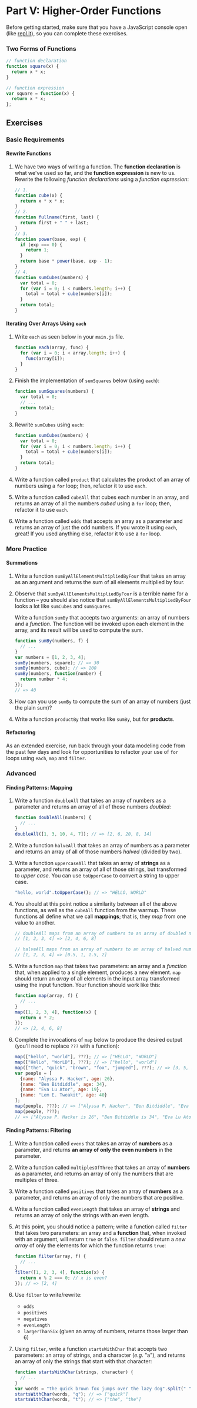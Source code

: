 # Part V: Higher-Order Functions

Before getting started, make sure that you have a JavaScript console open (like <a href="http://www.repl.it/languages/javascript" target="_blank">repl.it</a>), so you can complete these exercises.


### Two Forms of Functions

```js
// function declaration
function square(x) {
  return x * x;
}

// function expression
var square = function(x) {
  return x * x;
};
```

## Exercises

### Basic Requirements

#### Rewrite Functions

1. We have two ways of writing a function. The **function declaration** is what we've
   used so far, and the **function expression** is new to us. Rewrite the following
   *function declarations* using a *function expression*:

   ```js
   // 1.
   function cube(x) {
     return x * x * x;
   }
   // 2.
   function fullname(first, last) {
     return first + " " + last;
   }
   // 3.
   function power(base, exp) {
     if (exp === 0) {
       return 1;
     }
     return base * power(base, exp - 1);
   }
   // 4.
   function sumCubes(numbers) {
     var total = 0;
     for (var i = 0; i < numbers.length; i++) {
       total = total + cube(numbers[i]);
     }
     return total;
   }
   ```

#### Iterating Over Arrays Using `each`

1. Write `each` as seen below in your `main.js` file.

   ```js
   function each(array, func) {
     for (var i = 0; i < array.length; i++) {
       func(array[i]);
     }
   }
   ```

2. Finish the implementation of `sumSquares` below (using `each`):

   ```js
   function sumSquares(numbers) {
     var total = 0;
     // ...
     return total;
   }
   ```

3.  Rewrite `sumCubes` using `each`:

    ```js
    function sumCubes(numbers) {
      var total = 0;
      for (var i = 0; i < numbers.length; i++) {
        total = total + cube(numbers[i]);
      }
      return total;
    }
    ```

3.  Write a function called `product` that calculates the product of an array of
    numbers using a `for` loop; then, refactor it to use `each`.

4.  Write a function called `cubeAll` that cubes each number in an array, and
    returns an array of all the numbers *cubed* using a `for` loop; then,
    refactor it to use `each`.

5.  Write a function called `odds` that accepts an array as a parameter and
    returns an array of just the odd numbers. If you wrote it using `each`,
    great! If you used anything else, refactor it to use a `for` loop.

### More Practice

#### Summations

1.  Write a function `sumByAllElementsMultipliedByFour` that takes an array as an
    argument and returns the sum of all elements multiplied by four.

2.  Observe that `sumByAllElementsMultipliedByFour` is a terrible name for a
    function &#x2013; you should also notice that `sumByAllElementsMultipliedByFour`
    looks a lot like `sumCubes` and `sumSquares`.

    Write a function `sumBy` that accepts two arguments: an array of numbers and
    a *function*. The function will be invoked upon each element in the array,
    and its result will be used to compute the sum.

    ```js
    function sumBy(numbers, f) {
      // ...
    }
    var numbers = [1, 2, 3, 4];
    sumBy(numbers, square); // => 30
    sumBy(numbers, cube); // => 100
    sumBy(numbers, function(number) {
      return number * 4;
    });
    // => 40
    ```

3.  How can you use `sumBy` to compute the sum of an array of
    numbers (just the plain sum)?

4.  Write a function `productBy` that works like `sumBy`, but for **products**.

#### Refactoring

As an extended exercise, run back through your data modeling code from the past
few days and look for opportunities to refactor your use of `for` loops using
`each`, `map` and `filter`.

### Advanced

#### Finding Patterns: Mapping

1.  Write a function `doubleAll` that takes an array of numbers as a parameter
    and returns an array of all of those numbers *doubled*:

    ```js
    function doubleAll(numbers) {
      // ...
    }
    doubleAll([1, 3, 10, 4, 7]); // => [2, 6, 20, 8, 14]
    ```

2.  Write a function `halveAll` that takes an array of numbers as a parameter and
    returns an array of all of those numbers *halved* (divided by two).

3.  Write a function `uppercaseAll` that takes an array of **strings** as a
    parameter, and returns an array of all of those strings, but transformed to
    *upper case*. You can use `toUpperCase` to convert a string to upper case.

    ```js
    "hello, world".toUpperCase(); // => "HELLO, WORLD"
    ```


4.  You should at this point notice a similarity between all of the above
    functions, as well as the `cubeAll` function from the warmup. These functions
    all define what we call **mappings**; that is, they *map* from one value to
    another.

    ```js
    // doubleAll maps from an array of numbers to an array of doubled numbers
    // [1, 2, 3, 4] => [2, 4, 6, 8]

    // halveAll maps from an array of numbers to an array of halved numbers
    // [1, 2, 3, 4] => [0.5, 1, 1.5, 2]
    ```

5.  Write a function `map` that takes two parameters: an array and a *function*
    that, when applied to a single element, produces a new element. `map` should
    return an *array* of all elements in the input array transformed using the
    input function. Your function should work like this:

    ```js
    function map(array, f) {
      // ...
    }
    map([1, 2, 3, 4], function(x) {
      return x * 2;
    });
    // => [2, 4, 6, 8]
    ```

6.  Complete the invocations of `map` below to produce the desired output (you'll
    need to replace `???` with a function):

    ```js
    map(["hello", "world"], ???); // => ["HELLO", "WORLD"]
    map(["HelLo", "WorLD"], ???); // => ["hello", "world"]
    map(["the", "quick", "brown", "fox", "jumped"], ???); // => [3, 5, 5, 3, 6]
    var people = [
      {name: "Alyssa P. Hacker", age: 26},
      {name: "Ben Bitdiddle", age: 34},
      {name: "Eva Lu Ator", age: 19},
      {name: "Lem E. Tweakit", age: 40}
    ];
    map(people, ???); // => ["Alyssa P. Hacker", "Ben Bitdiddle", "Eva Lu Ator", "Lem E. Tweakit"]
    map(people, ???);
    // => ["Alyssa P. Hacker is 26", "Ben Bitdiddle is 34", "Eva Lu Ator is 19", "Lem E. Tweakit is 40"]
    ```

#### Finding Patterns: Filtering

1.  Write a function called `evens` that takes an array of **numbers** as a
    parameter, and returns **an array of only the even numbers** in the parameter.

2.  Write a function called `multiplesOfThree` that takes an array of **numbers** as a
    parameter, and returns an array of only the numbers that are multiples of
    three.

3.  Write a function called `positives` that takes an array of **numbers** as a parameter, and
    returns an array of only the numbers that are positive.

4.  Write a function called `evenLength` that takes an array of **strings** and
    returns an array of only the strings with an even length.

5.  At this point, you should notice a pattern; write a function called `filter`
    that takes two parameters: an array and a **function** that, when invoked with
    an argument, will return `true` or `false`. `filter` should return a *new
    array* of only the elements for which the function returns `true`:

    ```js
    function filter(array, f) {
      // ...
    }
    filter([1, 2, 3, 4], function(x) {
      return x % 2 === 0; // x is even?
    }); // => [2, 4]
    ```

6.  Use `filter` to write/rewrite:
    -   `odds`
    -   `positives`
    -   `negatives`
    -   `evenLength`
    -   `largerThanSix` (given an array of numbers, returns those larger than 6)

7.  Using `filter`, write a function `startsWithChar` that accepts two
    parameters: an array of strings, and a character (*e.g.* "a"), and returns an
    array of only the strings that start with that character:

    ```js
    function startsWithChar(strings, character) {
      // ...
    }
    var words = "the quick brown fox jumps over the lazy dog".split(" ");
    startsWithChar(words, "q"); // => ["quick"]
    startsWithChar(words, "t"); // => ["the", "the"]
    ```